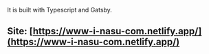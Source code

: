 It is built with Typescript and Gatsby.

## Site: [https://www-i-nasu-com.netlify.app/](https://www-i-nasu-com.netlify.app/)
